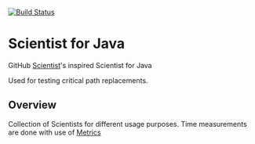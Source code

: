 [![Build Status](https://travis-ci.org/spacanowski/scientist-java.svg?branch=master)](https://travis-ci.org/spacanowski/scientist-java.svg?branch=master)
# Scientist for Java
GitHub [Scientist](https://github.com/github/scientist)'s inspired Scientist for Java

Used for testing critical path replacements.

## Overview

Collection of Scientists for different usage purposes.
Time measurements are done with use of [Metrics](https://dropwizard.github.io/metrics/3.1.0/)
